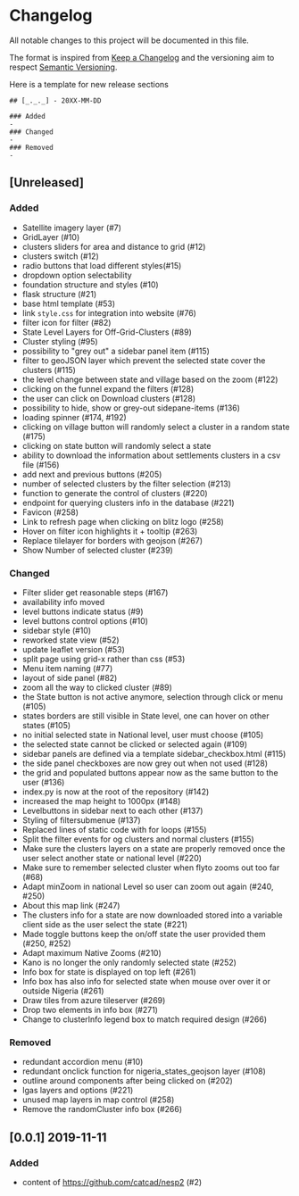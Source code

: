 # Changelog
All notable changes to this project will be documented in this file.

The format is inspired from [Keep a Changelog](http://keepachangelog.com/en/1.0.0/)
and the versioning aim to respect [Semantic Versioning](http://semver.org/spec/v2.0.0.html).

Here is a template for new release sections

```
## [_._._] - 20XX-MM-DD

### Added
-
### Changed
-
### Removed
-
```

## [Unreleased]

### Added
- Satellite imagery layer (#7)
- GridLayer (#10)
- clusters sliders for area and distance to grid (#12)
- clusters switch (#12)
- radio buttons that load different styles(#15)
- dropdown option selectability
- foundation structure and styles (#10)
- flask structure (#21)
- base html template (#53)
- link `style.css` for integration into website (#76)
- filter icon for filter (#82)
- State Level Layers for Off-Grid-Clusters (#89)
- Cluster styling (#95)
- possibility to "grey out" a sidebar panel item (#115)
- filter to geoJSON layer which prevent the selected state cover the clusters (#115)
- the level change between state and village based on the zoom (#122)
- clicking on the funnel expand the filters (#128)
- the user can click on Download clusters (#128)
- possibility to hide, show or grey-out sidepane-items (#136)
- loading spinner (#174, #192)
- clicking on village button will randomly select a cluster in a random state (#175)
- clicking on state button will randomly select a state
- ability to download the information about settlements clusters in a csv file (#156)
- add next and previous buttons (#205)
- number of selected clusters by the filter selection (#213)
- function to generate the control of clusters (#220)
- endpoint for querying clusters info in the database (#221)
- Favicon (#258)
- Link to refresh page when clicking on blitz logo (#258)
- Hover on filter icon highlights it + tooltip (#263)
- Replace tilelayer for borders with geojson (#267)
- Show Number of selected cluster (#239)

### Changed
- Filter slider get reasonable steps (#167)
- availability info moved
- level buttons indicate status (#9)
- level buttons control options (#10)
- sidebar style (#10)
- reworked state view (#52)
- update leaflet version (#53)
- split page using grid-x rather than css (#53)
- Menu item naming (#77)
- layout of side panel (#82)
- zoom all the way to clicked cluster (#89)
- the State button is not active anymore, selection through click or menu (#105)
- states borders are still visible in State level, one can hover on other states (#105)
- no initial selected state in National level, user must choose (#105)
- the selected state cannot be clicked or selected again (#109)
- sidebar panels are defined via a template sidebar_checkbox.html (#115)
- the side panel checkboxes are now grey out when not used (#128)
- the grid and populated buttons appear now as the same button to the user (#136)
- index.py is now at the root of the repository (#142)
- increased the map height to 1000px (#148)
- Levelbuttons in sidebar next to each other (#137)
- Styling of filtersubmenue (#137)
- Replaced lines of static code with for loops (#155)
- Split the filter events for og clusters and normal clusters (#155)
- Make sure the clusters layers on a state are properly removed once the user select another state or national level (#220)
- Make sure to remember selected cluster when flyto zooms out too far (#68)
- Adapt minZoom in national Level so user can zoom out again (#240, #250)
- About this map link (#247)
- The clusters info for a state are now downloaded stored into a variable client side as the user select the state (#221)
- Made toggle buttons keep the on/off state the user provided them (#250, #252)
- Adapt maximum Native Zooms (#210)
- Kano is no longer the only randomly selected state (#252)
- Info box for state is displayed on top left (#261)
- Info box has also info for selected state when mouse over over it or outside Nigeria (#261)
- Draw tiles from azure tileserver (#269)
- Drop two elements in info box (#271)
- Change to clusterInfo legend box to match required design (#266)

### Removed
- redundant accordion menu (#10)
- redundant onclick function for nigeria_states_geojson layer (#108)
- outline around components after being clicked on (#202)
- lgas layers and options (#221)
- unused map layers in map control (#258)
- Remove the randomCluster info box (#266)

## [0.0.1] 2019-11-11

### Added
- content of https://github.com/catcad/nesp2 (#2)
